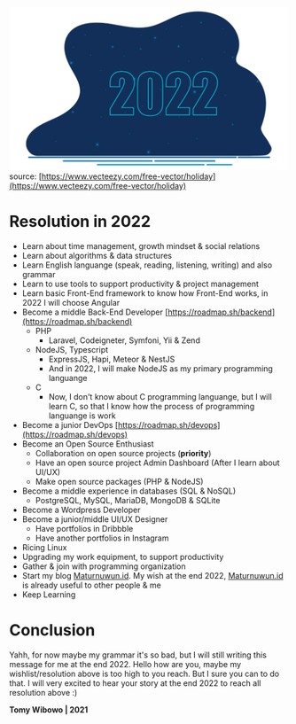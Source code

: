 ![2022](/2022.jpg "2022")
source: [https://www.vecteezy.com/free-vector/holiday](https://www.vecteezy.com/free-vector/holiday)

# Resolution in 2022

- Learn about time management, growth mindset & social relations
- Learn about algorithms & data structures
- Learn English languange (speak, reading, listening, writing) and also grammar
- Learn to use tools to support productivity & project management
- Learn basic Front-End framework to know how Front-End works, in 2022 I will choose Angular
- Become a middle Back-End Developer [https://roadmap.sh/backend](https://roadmap.sh/backend)
  - PHP
    - Laravel, Codeigneter, Symfoni, Yii & Zend
  - NodeJS, Typescript
    - ExpressJS, Hapi, Meteor & NestJS
    - And in 2022, I will make NodeJS as my primary programming languange
  - C
    - Now, I don't know about C programming languange, but I will learn C, so that I know how the process of programming languange is work
- Become a junior DevOps [https://roadmap.sh/devops](https://roadmap.sh/devops)
- Become an Open Source Enthusiast
  - Collaboration on open source projects (**priority**)
  - Have an open source project Admin Dashboard (After I learn about UI/UX)
  - Make open source packages (PHP & NodeJS)
- Become a middle experience in databases (SQL & NoSQL)
  - PostgreSQL, MySQL, MariaDB, MongoDB & SQLite
- Become a Wordpress Developer
- Become a junior/middle UI/UX Designer
  - Have portfolios in Dribbble
  - Have another portfolios in Instagram
- Ricing Linux
- Upgrading my work equipment, to support productivity
- Gather & join with programming organization
- Start my blog [Maturnuwun.id](https://maturnuwun.id). My wish at the end 2022, [Maturnuwun.id](https://maturnuwun.id) is already useful to other people & me
- Keep Learning

# Conclusion

Yahh, for now maybe my grammar it's so bad, but I will still writing this message for me at the end 2022. Hello how are you, maybe my wishlist/resolution above is too high to you reach. But I sure you can to do that. I will very excited to hear your story at the end 2022 to reach all resolution above :)

**Tomy Wibowo | 2021**
